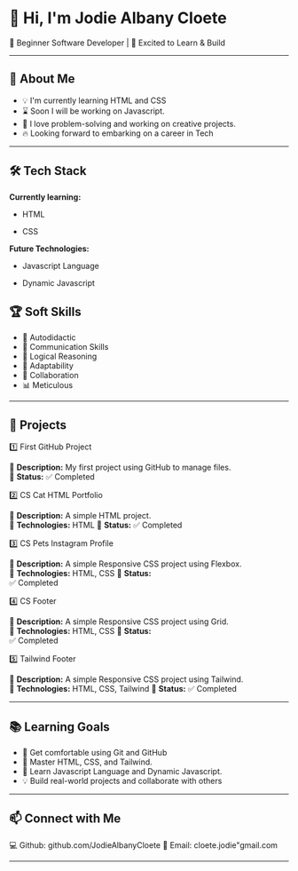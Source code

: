 # 👋 Hi, I'm Jodie Albany Cloete

🌱 Beginner Software Developer | 🚀 Excited to Learn & Build

---

## 🎯 About Me

- 💡 I'm currently learning HTML and CSS
- ⌛ Soon I will be working on Javascript.
- 🤖 I love problem-solving and working on creative projects.
- 🔥 Looking forward to embarking on a career in Tech

---

## 🛠️ Tech Stack

**Currently learning:**

- HTML

- CSS

**Future Technologies:**

- Javascript Language

- Dynamic Javascript 

## 🏆 Soft Skills

- 🤝 Autodidactic
- 📢 Communication Skills
- 🎯 Logical Reasoning 
- 🚀 Adaptability
- 🤝 Collaboration
- 📊 Meticulous 

---

## 📌 Projects

1️⃣ First GitHub Project

🔹 **Description:** My first project using GitHub to manage files.  
🔹 **Status:** 
✅ Completed

2️⃣ CS Cat HTML Portfolio

🔹 **Description:** A simple HTML project.  
🔹 **Technologies:** HTML
🔹 **Status:** 
✅ Completed

3️⃣ CS Pets Instagram Profile

🔹 **Description:** A simple Responsive CSS project using Flexbox.  
🔹 **Technologies:** HTML, CSS
🔹 **Status:**  
✅ Completed

4️⃣ CS Footer

🔹 **Description:** A simple Responsive CSS project using Grid.  
🔹 **Technologies:** HTML, CSS
🔹 **Status:**  
✅ Completed

5️⃣ Tailwind Footer

🔹 **Description:** A simple Responsive CSS project using Tailwind.  
🔹 **Technologies:** HTML, CSS, Tailwind
🔹 **Status:** 
✅ Completed

---

## 📚 Learning Goals

- 🚀 Get comfortable using Git and GitHub
- 🎨 Master HTML, CSS, and Tailwind.
- 📝 Learn Javascript Language and Dynamic Javascript.
- 💡 Build real-world projects and collaborate with others

---

## 📫 Connect with Me

💻 Github: github.com/JodieAlbanyCloete 
📧 Email: cloete.jodie"gmail.com

---



